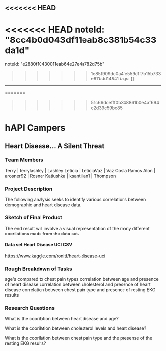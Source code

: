 <<<<<<< HEAD
---
<<<<<<< HEAD
noteId: "8cc4b0d043df11eab8c381b54c33da1d"
=======
noteId: "e2880f10430011eab64e27e4a782d75b"
>>>>>>> 1e85f909dc0a4fe559c1f7b15b733e87bdd14841
tags: []

---

=======
>>>>>>> 51c66dcefff0b348861b0e4af694c2d39c59bc85
# hAPI Campers


## Heart Disease... A Silent Threat

### Team Members
Terry | terrylashley | Lashley
Leticia | LeticiaVaz | Vaz Costa Ramos
Alon | arosner92 | Rosner
Katiushka | ksantillan1 | Thompson

### Project Description 

The following analysis seeks to identify various correlations between demographic and heart disease data. 

### Sketch of Final Product
The end result will involve a visual representation of the many different coorilations made from the data set. 


#### Data set Heart Disease UCI CSV
https://www.kaggle.com/ronitf/heart-disease-uci


### Rough Breakdown of Tasks
age's compared to chest pain types
correlation between age and presence of heart disease
correlation between cholesterol and presence of heart disease
correlation between chest pain type and presence of resting EKG results

### Research Questions
What is the coorilation between heart disease and age?

What is the coorilation between cholesterol levels and heart disease?

What is the coorilation between chest pain type and the presense of the resting EKG results?
